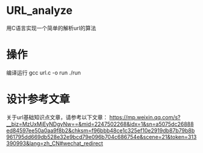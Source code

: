 # URL_analyze
用C语言实现一个简单的解析url的算法

# 操作
编译运行
gcc url.c -o run ./run

# 设计参考文章
关于url基础知识点文章，请参考以下文章：
https://mp.weixin.qq.com/s?__biz=MzUxMjEyNDgyNw==&mid=2247502268&idx=1&sn=a5075dc26888ed84597ee50a0aa9f8b2&chksm=f96bbb48ce1c325ef10e2919db87b79b8b961795dd669db528e32e9bcd79e096b704c686754e&scene=21&token=313390993&lang=zh_CN#wechat_redirect
